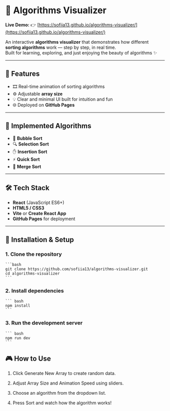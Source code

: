 # 🧩 Algorithms Visualizer

**Live Demo:** 👉 [https://sofiia13.github.io/algorithms-visualizer/](https://sofiia13.github.io/algorithms-visualizer/)

An interactive **algorithms visualizer** that demonstrates how different **sorting algorithms** work — step by step, in real time.  
Built for learning, exploring, and just enjoying the beauty of algorithms ✨

---

## 🚀 Features
- 🎞️ Real-time animation of sorting algorithms  
- ⚙️ Adjustable **array size** 
- 💡 Clear and minimal UI built for intuition and fun  
- 🌐 Deployed on **GitHub Pages**

---

## 🧠 Implemented Algorithms
- 🫧 **Bubble Sort**  
- 🔍 **Selection Sort**  
- ✋ **Insertion Sort**  
- ⚡ **Quick Sort**  
- 🔀 **Merge Sort**

---

## 🛠️ Tech Stack
- **React** (JavaScript ES6+)  
- **HTML5 / CSS3**  
- **Vite** or **Create React App**  
- **GitHub Pages** for deployment  

---

## 🧩 Installation & Setup

### 1. Clone the repository
    ```bash
    git clone https://github.com/sofiia13/algorithms-visualizer.git
    cd algorithms-visualizer
    ```

### 2. Install dependencies
    ``` bash
    npm install
    ```

### 3. Run the development server
    ``` bash
    npm run dev
    ```

## 🎮 How to Use

  1. Click Generate New Array to create random data.

  2. Adjust Array Size and Animation Speed using sliders.

  3. Choose an algorithm from the dropdown list.

  4. Press Sort and watch how the algorithm works!
